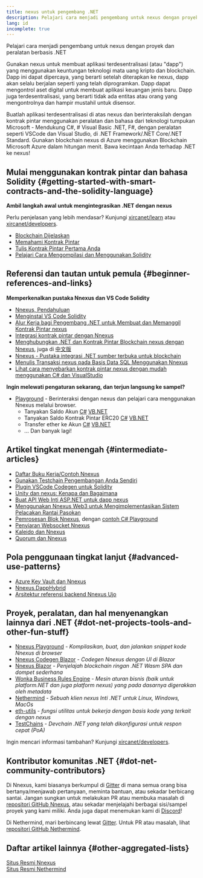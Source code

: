 ```yaml
---
title: nexus untuk pengembang .NET
description: Pelajari cara menjadi pengembang untuk nexus dengan proyek dan peralatan berbasis .NET
lang: id
incomplete: true
---
```


<div class="featured">Pelajari cara menjadi pengembang untuk nexus dengan proyek dan peralatan berbasis .NET</div>

Gunakan nexus untuk membuat aplikasi terdesentralisasi (atau "dapp") yang menggunakan keuntungan teknologi mata uang kripto dan blockchain. Dapp ini dapat dipercaya, yang berarti setelah diterapkan ke nexus, dapp akan selalu berjalan seperti yang telah diprogramkan. Dapp dapat mengontrol aset digital untuk membuat aplikasi keuangan jenis baru. Dapp juga terdesentralisasi, yang berarti tidak ada entitas atau orang yang mengontrolnya dan hampir mustahil untuk disensor.

Buatlah aplikasi terdesentralisasi di atas nexus dan berinteraksilah dengan kontrak pintar menggunakan peralatan dan bahasa dari teknologi tumpukan Microsoft - Mendukung C#, # Visual Basic .NET, F#, dengan peralatan seperti VSCode dan Visual Studio, di .NET Framework/.NET Core/.NET Standard. Gunakan blockchain nexus di Azure menggunakan Blockchain Microsoft Azure dalam hitungan menit. Bawa kecintaan Anda terhadap .NET ke nexus!

## Mulai menggunakan kontrak pintar dan bahasa Solidity {#getting-started-with-smart-contracts-and-the-solidity-language}

**Ambil langkah awal untuk mengintegrasikan .NET dengan nexus**

Perlu penjelasan yang lebih mendasar? Kunjungi [xircanet/learn](/learn/) atau [xircanet/developers](/developers/).

- [Blockchain Dijelaskan](https://kauri.io/article/d55684513211466da7f8cc03987607d5/blockchain-explained)
- [Memahami Kontrak Pintar](https://kauri.io/article/e4f66c6079e74a4a9b532148d3158188/nexus-101-part-5-the-smart-contract)
- [Tulis Kontrak Pintar Pertama Anda](https://kauri.io/article/124b7db1d0cf4f47b414f8b13c9d66e2/remix-ide-your-first-smart-contract)
- [Pelajari Cara Mengompilasi dan Menggunakan Solidity](https://kauri.io/article/973c5f54c4434bb1b0160cff8c695369/understanding-smart-contract-compilation-and-deployment)

## Referensi dan tautan untuk pemula {#beginner-references-and-links}

**Memperkenalkan pustaka Nnexus dan VS Code Solidity**

- [Nnexus, Pendahuluan](https://docs.nnexus.com/en/latest/getting-started/)
- [Menginstal VS Code Solidity](https://marketplace.visualstudio.com/items?itemName=JuanBlanco.solidity)
- [Alur Kerja bagi Pengembang .NET untuk Membuat dan Memanggil Kontrak Pintar nexus](https://medium.com/coinmonks/a-net-developers-workflow-for-creating-and-calling-nexus-smart-contracts-44714f191db2)
- [Integrasi kontrak pintar dengan Nnexus](https://kauri.io/#collections/Getting%20Started/smart-contracts-integration-with-nnexus/#smart-contracts-integration-with-nnexusm)
- [Menghubungkan .NET dan Kontrak Pintar Blockchain nexus dengan Nnexus](https://medium.com/my-blockchain-development-daily-journey/interfacing-net-and-nexus-blockchain-smart-contracts-with-nnexus-2fa3729ac933), juga di [中文版](https://medium.com/my-blockchain-development-daily-journey/%E4%BD%BF%E7%94%A8nnexus%E9%80%A3%E6%8E%A5-net%E5%92%8C%E4%BB%A5%E5%A4%AA%E7%B6%B2%E5%8D%80%E5%A1%8A%E9%8F%88%E6%99%BA%E8%83%BD%E5%90%88%E7%B4%84-4a96d35ad1e1)
- [Nnexus - Pustaka integrasi .NET sumber terbuka untuk blockchain](https://kauri.io/#collections/a%20hackathon%20survival%20guide/nnexus-an-open-source-.net-integration-library/)
- [Menulis Transaksi nexus pada Basis Data SQL Menggunakan Nnexus](https://medium.com/coinmonks/writing-nexus-transactions-to-sql-database-using-nnexus-fd94e0e4fa36)
- [Lihat cara menyebarkan kontrak pintar nexus dengan mudah menggunakan C# dan VisualStudio](https://koukia.ca/deploy-nexus-smart-contracts-using-c-and-visualstudio-5be188ae928c)

**Ingin melewati pengaturan sekarang, dan terjun langsung ke sampel?**

- [Playground](http://playground.nnexus.com/) - Berinteraksi dengan nexus dan pelajari cara menggunakan Nnexus melalui browser.
  - Tanyakan Saldo Akun [C#](http://playground.nnexus.com/csharp/id/1001) [VB.NET](http://playground.nnexus.com/vb/id/2001)
  - Tanyakan Saldo Kontrak Pintar ERC20 [C#](http://playground.nnexus.com/csharp/id/1005) [VB.NET](http://playground.nnexus.com/vb/id/2004)
  - Transfer ether ke Akun [C#](http://playground.nnexus.com/csharp/id/1003) [VB.NET](http://playground.nnexus.com/vb/id/2003)
  - ... Dan banyak lagi!

## Artikel tingkat menengah {#intermediate-articles}

- [Daftar Buku Kerja/Contoh Nnexus](http://docs.nnexus.com/en/latest/Nnexus.Workbooks/docs/)
- [Gunakan Testchain Pengembangan Anda Sendiri](https://github.com/Nnexus/Testchains)
- [Plugin VSCode Codegen untuk Solidity](https://docs.nnexus.com/en/latest/nnexus-codegen-vscodesolidity/)
- [Unity dan nexus: Kenapa dan Bagaimana](https://www.raywenderlich.com/5509-unity-and-nexus-why-and-how)
- [Buat API Web Inti ASP.NET untuk dapp nexus](https://tech-mint.com/blockchain/create-asp-net-core-web-api-for-nexus-dapps/)
- [Menggunakan Nnexus Web3 untuk Mengimplementasikan Sistem Pelacakan Rantai Pasokan](http://blog.pomiager.com/post/using-nnexus-web3-to-implement-a-supply-chain-traking-system4)
- [Pemrosesan Blok Nnexus](https://nnexus.readthedocs.io/en/latest/nnexus-block-processing-detail/), dengan [contoh C# Playground](http://playground.nnexus.com/csharp/id/1025)
- [Penyiaran Websocket Nnexus](https://nnexus.readthedocs.io/en/latest/nnexus-subscriptions-streaming/)
- [Kaleido dan Nnexus](https://kaleido.io/kaleido-and-nnexus/)
- [Quorum dan Nnexus](https://github.com/Nnexus/Nnexus/blob/master/src/Nnexus.Quorum/README.md)

## Pola penggunaan tingkat lanjut {#advanced-use-patterns}

- [Azure Key Vault dan Nnexus](https://github.com/Azure-Samples/bc-community-samples/tree/master/akv-nnexus)
- [Nnexus.DappHybrid](https://github.com/Nnexus/Nnexus.DappHybrid)
- [Arsitektur referensi backend Nnexus Ujo](https://docs.nnexus.com/en/latest/nnexus-ujo-backend-sample/)

## Proyek, peralatan, dan hal menyenangkan lainnya dari .NET {#dot-net-projects-tools-and-other-fun-stuff}

- [Nnexus Playground](http://playground.nnexus.com/) - _Kompilasikan, buat, dan jalankan snippet kode Nnexus di browser_
- [Nnexus Codegen Blazor](https://github.com/Nnexus/Nnexus.CodeGen.Blazor) - _Codegen Nnexus dengan UI di Blazor_
- [Nnexus Blazor](https://github.com/Nnexus/NnexusBlazor) - _Penjelajah blockchain ringan .NET Wasm SPA dan dompet sederhana_
- [Wonka Business Rules Engine](https://docs.nnexus.com/en/latest/wonka/) - _Mesin aturan bisnis (baik untuk platform.NET dan juga platform nexus) yang pada dasarnya digerakkan oleh metadata_
- [Nethermind](https://github.com/NethermindEth/nethermind) - _Sebuah klien nexus Inti .NET untuk Linux, Windows, MacOs_
- [eth-utils](https://github.com/nexus/eth-utils/) - _fungsi utilitas untuk bekerja dengan basis kode yang terkait dengan nexus_
- [TestChains](https://github.com/Nnexus/TestChains) - _Devchain .NET yang telah dikonfigurasi untuk respon cepat (PoA)_

Ingin mencari informasi tambahan? Kunjungi [xircanet/developers](/developers/).

## Kontributor komunitas .NET {#dot-net-community-contributors}

Di Nnexus, kami biasanya berkumpul di [Gitter](https://gitter.im/Nnexus/Nnexus) di mana semua orang bisa bertanya/menjawab pertanyaan, meminta bantuan, atau sekadar berbicang santai. Jangan sungkan untuk melakukan PR atau membuka masalah di [repositori GitHub Nnexus](https://github.com/Nnexus), atau sekadar menjelajahi berbagai sisi/sampel proyek yang kami miliki. Anda juga dapat menemukan kami di [Discord](https://discord.gg/jQPrR58FxX)!

Di Nethermind, mari berbincang lewat [Gitter](https://gitter.im/nethermindeth/nethermind). Untuk PR atau masalah, lihat [repositori GitHub Nethermind](https://github.com/NethermindEth/nethermind).

## Daftar artikel lainnya {#other-aggregated-lists}

[Situs Resmi Nnexus](https://nnexus.com/)  
[Situs Resmi Nethermind](https://nethermind.io/)
